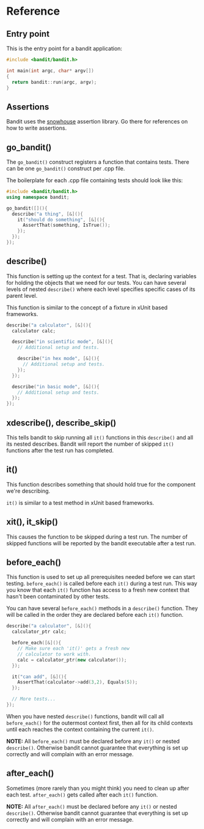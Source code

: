 # Reference

## Entry point

This is the entry point for a bandit application:

```c++
#include <bandit/bandit.h>

int main(int argc, char* argv[])
{
  return bandit::run(argc, argv);
}
```

## Assertions
Bandit uses the [snowhouse](https://github.com/banditcpp/snowhouse#assertions)
assertion library. Go there for references on how to write assertions.

## go_bandit()

The `go_bandit()` construct registers a function that contains tests. There
can be one `go_bandit()` construct per .cpp file.

The boilerplate for each .cpp file containing tests should look like this:

```c++
#include <bandit/bandit.h>
using namespace bandit;

go_bandit([](){
  describe("a thing", [&](){
    it("should do something", [&](){
      AssertThat(something, IsTrue());
    });
  });
});
```

## describe()

This function is setting up the context for a test. That is, declaring variables
for holding the objects that we need for our tests. You can have several levels
of nested `describe()` where each level specifies specific cases of its parent
level.

This function is similar to the concept of a fixture in xUnit based frameworks.

```c++
describe("a calculator", [&](){
  calculator calc;

  describe("in scientific mode", [&](){
    // Additional setup and tests.

    describe("in hex mode", [&](){
      // Additional setup and tests.
    });
  });

  describe("in basic mode", [&](){
    // Additional setup and tests.
  });
});
```

## xdescribe(), describe_skip()
This tells bandit to skip running all `it()` functions in this `describe()` and
all its nested describes. Bandit will report the number of skipped `it()` functions
after the test run has completed.

## it()
This function describes something that should hold true for the component we're
describing.

`it()` is similar to a test method in xUnit based frameworks.

## xit(), it_skip()
This causes the function to be skipped during a test run. The number of skipped
functions will be reported by the bandit executable after a test run.

## before_each()
This function is used to set up all prerequisites needed before we can start
testing. `before_each()` is called before each `it()` during a test run. This
way you know that each `it()` function has access to a fresh new context that
hasn't been contaminated by other tests.

You can have several `before_each()` methods in a `describe()` function. They
will be called in the order they are declared before each `it()` function.

```c++
describe("a calculator", [&](){
  calculator_ptr calc;

  before_each([&](){
    // Make sure each 'it()' gets a fresh new
    // calculator to work with.
    calc = calculator_ptr(new calculator());
  });

  it("can add", [&](){
    AssertThat(calculator->add(3,2), Equals(5));
  });

  // More tests...
});
```

When you have nested `describe()` functions, bandit will call all `before_each()`
for the outermost context first, then all for its child contexts until each reaches
the context containing the current `it()`.

**NOTE:** All `before_each()` must be declared before any `it()` or nested `describe()`.
Otherwise bandit cannot guarantee that everything is set up correctly and will
complain with an error message.

## after_each()
Sometimes (more rarely than you might think) you need to clean up after each
test. `after_each()` gets called after each `it()` function.

**NOTE:** All `after_each()` must be declared before any `it()` or nested `describe()`.
Otherwise bandit cannot guarantee that everything is set up correctly and will
complain with an error message.
